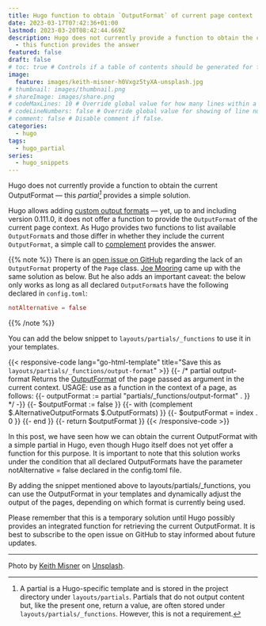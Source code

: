 ```yaml
---
title: Hugo function to obtain `OutputFormat` of current page context
date: 2023-03-17T07:42:36+01:00
lastmod: 2023-03-20T08:42:44.669Z
description: Hugo does not currently provide a function to obtain the current OutputFormat
  - this function provides the answer
featured: false
draft: false
# toc: true # Controls if a table of contents should be generated for first-level links automatically.
image:
  feature: images/keith-misner-h0Vxgz5tyXA-unsplash.jpg
# thumbnail: images/thumbnail.png
# shareImage: images/share.png
# codeMaxLines: 10 # Override global value for how many lines within a code block before auto-collapsing.
# codeLineNumbers: false # Override global value for showing of line numbers within code block.
# comment: false # Disable comment if false.
categories:
  - hugo
tags:
  - hugo_partial
series:
  - hugo_snippets
---
```


Hugo does not currently provide a function to obtain the current OutputFormat — this *partial[^1]* provides a simple solution.

Hugo allows adding [custom output formats](https://gohugo.io/templates/output-formats/) — yet, up to and including version 0.111.0, it does not offer a function to provide the `OutputFormat` of the current page context. As Hugo provides two functions to list available `OutputFormat`s and those differ in whether they include the current `OutputFormat`, a simple call to [complement](https://gohugo.io/functions/complement/) provides the answer.

{{% note %}}
There is an [open issue on GitHub](https://github.com/gohugoio/hugo/issues/9368) regarding the lack of an `OutputFormat` property of the `Page` class. [Joe Mooring](https://github.com/jmooring) came up with the same solution as below. But he also adds an important caveat: the below only works as long as all declared `OutputFormat`s have the following declared in `config.toml`: 

```toml
notAlternative = false
```

{{% /note %}}

You can add the below snippet to `layouts/partials/_functions` to use it in your templates.

{{< responsive-code lang="go-html-template" title="Save this as `layouts/partials/_functions/output-format`" >}}
{{- /* partial output-format
Returns the [OutputFormat](https://gohugo.io/templates/output-formats/)
of the page passed as argument in the current context.
USAGE: use as a function in the context of a page, as follows:
  {{- outputFormat := partial "partials/_functions/output-format" . }}
*/ -}}
{{- $outputFormat := false }}
{{- with (complement $.AlternativeOutputFormats $.OutputFormats) }}
  {{- $outputFormat = index . 0 }}
{{- end }}
{{- return $outputFormat }}
{{< /responsive-code >}}

In this post, we have seen how we can obtain the current OutputFormat with a simple partial in Hugo, even though Hugo itself does not yet offer a function for this purpose. It is important to note that this solution works under the condition that all declared OutputFormats have the parameter notAlternative = false declared in the config.toml file.

By adding the snippet mentioned above to layouts/partials/_functions, you can use the OutputFormat in your templates and dynamically adjust the output of the pages, depending on which format is currently being used.

Please remember that this is a temporary solution until Hugo possibly provides an integrated function for retrieving the current OutputFormat. It is best to subscribe to the open issue on GitHub to stay informed about future updates.

[^1]: A partial is a Hugo-specific template and is stored in the project directory under `layouts/partials`. Partials that do not output content but, like the present one, return a value, are often stored under `layouts/partials/_functions`. However, this is not a requirement.

---
Photo by [Keith Misner](https://unsplash.com/photos/h0Vxgz5tyXA) on [Unsplash](https://unsplash.com/).
